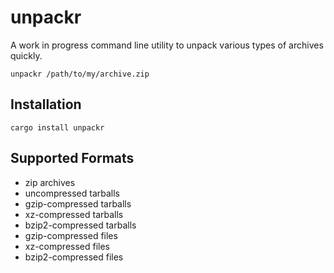 # unpackr

A work in progress command line utility to unpack various types of archives quickly.

```
unpackr /path/to/my/archive.zip
```

## Installation

```
cargo install unpackr
```

## Supported Formats

- zip archives
- uncompressed tarballs
- gzip-compressed tarballs
- xz-compressed tarballs
- bzip2-compressed tarballs
- gzip-compressed files
- xz-compressed files
- bzip2-compressed files
